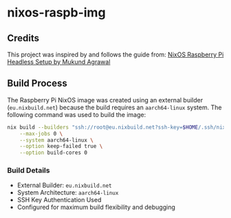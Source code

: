 # nixos-raspb-img

## Credits

This project was inspired by and follows the guide from: [NixOS Raspberry Pi Headless Setup by Mukund
Agrawal](https://blog.yaymukund.com/posts/nixos-raspberry-pi-nixbuild-headless/)

## Build Process

The Raspberry Pi NixOS image was created using an external builder (`eu.nixbuild.net`) because the build requires an `aarch64-linux` system. The following
command was used to build the image:

```bash
nix build --builders "ssh://root@eu.nixbuild.net?ssh-key=$HOME/.ssh/nixbuild aarch64-linux - 100 1 big-parallel,benchmark"\
    --max-jobs 0 \
    --system aarch64-linux \
    --option keep-failed true \
    --option build-cores 0
```

### Build Details
- External Builder: `eu.nixbuild.net`
- System Architecture: `aarch64-linux`
- SSH Key Authentication Used
- Configured for maximum build flexibility and debugging
```
